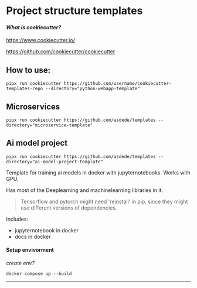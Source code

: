 # Project structure templates

#### *What is cookiecutter?*

https://www.cookiecutter.io/

https://github.com/cookiecutter/cookiecutter

## How to use:

`pipx run cookiecutter https://github.com/username/cookiecutter-templates-repo --directory="python-webapp-template"`


## Microservices
`pipx run cookiecutter https://github.com/asdede/templates --directory="microservice-template"`

## Ai model project
`pipx run cookiecutter https://github.com/asdede/templates --directory="ai-model-project-template"`

Template for training ai models in docker with jupyternotebooks. Works with GPU.

Has most of the Deeplearning and machinelearning libraries in it. 
> Tensorflow and pytorch might need 'reinstall' in pip, since they might use different versions of dependencies.

Includes:
- jupyternotebook in docker
- docs in docker

#### Setup envivorment

*create env?*

`docker compose up --build`

___